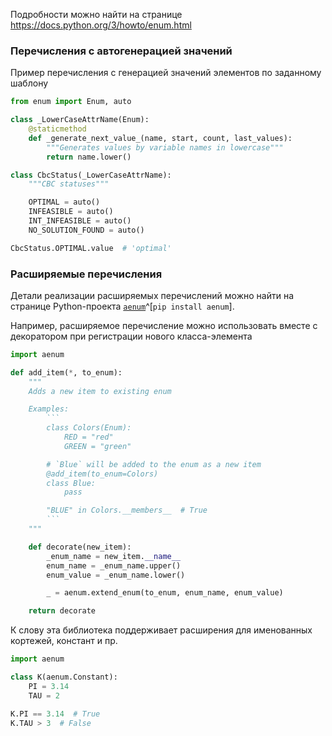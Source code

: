Подробности можно найти на странице https://docs.python.org/3/howto/enum.html

### Перечисления с автогенерацией значений

Пример перечисления с генерацией значений элементов по заданному шаблону
```python
from enum import Enum, auto

class _LowerCaseAttrName(Enum):  
    @staticmethod  
    def _generate_next_value_(name, start, count, last_values):  
        """Generates values by variable names in lowercase"""  
        return name.lower()

class CbcStatus(_LowerCaseAttrName):  
    """CBC statuses"""  

    OPTIMAL = auto()  
    INFEASIBLE = auto()  
    INT_INFEASIBLE = auto()  
    NO_SOLUTION_FOUND = auto()

CbcStatus.OPTIMAL.value  # 'optimal'
```
### Расширяемые перечисления

Детали реализации расширяемых перечислений можно найти на странице Python-проекта [`aenum`](https://github.com/ethanfurman/aenum/tree/master)^[`pip install aenum`].

Например, расширяемое перечисление можно использовать вместе с декоратором при регистрации нового класса-элемента
```python
import aenum

def add_item(*, to_enum):
    """
	Adds a new item to existing enum

    Examples:
        ```
		class Colors(Enum):
		    RED = "red"
		    GREEN = "green"

		# `Blue` will be added to the enum as a new item
		@add_item(to_enum=Colors)
		class Blue:
		    pass

        "BLUE" in Colors.__members__  # True
        ```
    """

    def decorate(new_item):
        _enum_name = new_item.__name__
        enum_name = _enum_name.upper()
        enum_value = _enum_name.lower()

        _ = aenum.extend_enum(to_enum, enum_name, enum_value)

    return decorate
```

К слову эта библиотека поддерживает расширения для именованных кортежей, констант и пр.
```python
import aenum

class K(aenum.Constant):
    PI = 3.14
    TAU = 2

K.PI == 3.14  # True
K.TAU > 3  # False
```

